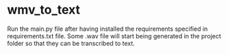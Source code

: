 # wmv_to_text

Run the main.py file after having installed the requirements specified in requirements.txt file. Some .wav file will start being generated in the project folder so that they can be transcribed to text.

